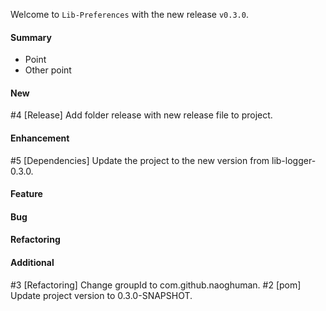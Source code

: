 Welcome to `Lib-Preferences` with the new release `v0.3.0`.



#### Summary
* Point
* Other point



#### New
#4 [Release] Add folder release with new release file to project.



#### Enhancement
#5 [Dependencies] Update the project to the new version from lib-logger-0.3.0.



#### Feature



#### Bug



#### Refactoring



#### Additional



[//]: # (Issues which will be integrated in this release)
#3 [Refactoring] Change groupId to com.github.naoghuman.
#2 [pom] Update project version to 0.3.0-SNAPSHOT.

